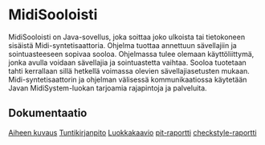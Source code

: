 # MidiSooloisti

MidiSooloisti on Java-sovellus, joka soittaa joko ulkoista tai tietokoneen sisäistä Midi-syntetisaattoria. Ohjelma tuottaa annettuun sävellajiin ja sointuasteeseen sopivaa sooloa.
Ohjelmassa tulee olemaan käyttöliittymä, jonka avulla voidaan sävellajia ja sointuastetta vaihtaa. Sooloa tuotetaan tahti kerrallaan sillä hetkellä voimassa olevien sävellajiasetusten mukaan.
Midi-syntetisaattorin ja ohjelman välisessä kommunikaatiossa käytetään Javan MidiSystem-luokan tarjoamia rajapintoja ja palveluita.

## Dokumentaatio

[Aiheen kuvaus](./dokumentaatio/aiheenKuvausJaRakenne.md)
[Tuntikirjanpito](./dokumentaatio/tuntikirjanpito.md)
[Luokkakaavio](./dokumentaatio/luokkakaavio.pdf)
[pit-raportti](https://htmlpreview.github.io/?https://github.com/TimoP123/MidiSooloisti/blob/master/dokumentaatio/pit-raportti/index.html)
[checkstyle-raportti](https://htmlpreview.github.io/?https://github.com/TimoP123/MidiSooloisti/blob/master/dokumentaatio/checkstyle-raportti/checkstyle.html)
